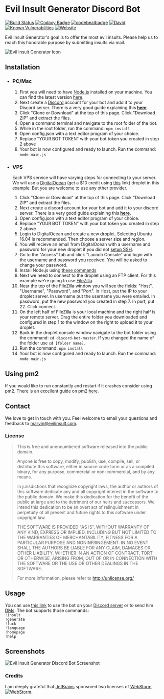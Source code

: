 # Evil Insult Generator Discord Bot

[![Build Status](https://travis-ci.org/EvilInsultGenerator/discord-bot.svg?branch=master)](https://travis-ci.org/EvilInsultGenerator/discord-bot)
[![Codacy Badge](https://api.codacy.com/project/badge/Grade/14a1aee1b04b4e13a7ef27fa4b80517f)](https://www.codacy.com/app/EvilInsultGenerator/discord-bot?utm_source=github.com&amp;utm_medium=referral&amp;utm_content=EvilInsultGenerator/discord-bot&amp;utm_campaign=Badge_Grade)
[![codebeatbadge](https://codebeat.co/badges/4b25afd3-ec15-40c6-a2ad-8f6624b28a72#1)](https://codebeat.co/projects/github-com-evilinsultgenerator-discord-bot-master)
[![David](https://img.shields.io/david/EvilInsultGenerator/discord-bot.svg)](https://david-dm.org/EvilInsultGenerator/discord-bot)
[![Known Vulnerabilities](https://snyk.io/test/github/evilinsultgenerator/discord-bot/badge.svg)](https://snyk.io/test/github/evilinsultgenerator/discord-bot)
[![Website](https://img.shields.io/website-up-down-green-red/https/shields.io.svg)](https://evilinsult.com)

Evil Insult Generator's goal is to offer the most evil insults. Please help us to reach this honorable purpose by submitting insults
via mail.

![Evil Insult Generator Icon](https://cloud.githubusercontent.com/assets/22981912/19600664/5521d010-97a6-11e6-9f67-fec931b199d7.png)

## Installation


*	### PC/Mac
    1. First you will need to have [Node.js](https://nodejs.org/) installed on your machine. You can find the latest version [here](https://nodejs.org/).
    2. Next create a [Discord](https://discordapp.com/) account for your bot and add it to your Discord server. There is a very good guide explaining this __[here](https://github.com/reactiflux/discord-irc/wiki/Creating-a-discord-bot-&-getting-a-token)__.
	3. Click "Clone or Download" at the top of this page. Click "Download ZIP" and extract the files.
	4. Open a command terminal and navigate to the root folder of the bot.
	5. While in the root folder, run the command: `npm install`
	6. Open config.json with a text editor program of your choice.
	7. Replace "YOUR BOT TOKEN" with your bot token you created in step 2 above
	8. Your bot is now configured and ready to launch. Run the command: `node main.js`

*	### VPS
    Each VPS service will have varying steps for connecting to your server. We will use a [DigitalOcean](https://m.do.co/c/d4e804717547) (get a $10 credit using [this](https://m.do.co/c/d4e804717547) link) droplet in this example.
    But you are welcome to use any other provider.
    1. Click "Clone or Download" at the top of this page. Click "Download ZIP" and extract the files.
    2. Next create a discord account for your bot and add it to your discord server. There is a very good guide explaining this __[here](https://github.com/reactiflux/discord-irc/wiki/Creating-a-discord-bot-&-getting-a-token)__.
    3. Open config.json with a text editor program of your choice.
	4. Replace "YOUR BOT TOKEN" with your bot token you created in step 2 above
	5. Login to DigitalOcean and create a new droplet. Selecting Ubuntu 16.04 is recommended. Then choose a server size and region.
	6. You will recieve an email from DigitalOcean with a username and password for your new droplet if you did not [setup SSH](https://www.digitalocean.com/community/tutorials/how-to-connect-to-your-droplet-with-ssh).
	7. Go to the "Access" tab and click "Launch Console" and login with the username and password you received. You will be asked to change your password.
	8. Install Node.js using [these commands](https://tecadmin.net/install-latest-nodejs-npm-on-ubuntu/)
	9. Next we need to connect to the droplet using an FTP client. For this example we're going to use [FileZilla](https://filezilla-project.org/).
	10. Near the top of the FileZilla window you will see the fields: "Host", "Username", "Password", and "Port". In Host, put the IP to your droplet server. In username put the username you were emailed. In password, put the new password you created in step 7. In port, put 22. Click connect.
	11. On the left half of FileZilla is your local machine and the right half is your remote server. Drag the entire folder you downloaded and configured in step 1 to the window on the right to upload it to your droplet.
	12. Back in the droplet console window navigate to the bot folder using the command: `cd discord-bot-master`. If you changed the name of the folder use `cd [folder name]`.
	13. Run the command: `npm install`
	14. Your bot is now configured and ready to launch. Run the command: `node main.js`


## Using pm2

If you would like to run constantly and restart if it crashes consider using pm2. There is an excellent guide on pm2 [here](http://pm2.keymetrics.io/docs/usage/quick-start/).




## Contact

We love to get in touch with you. Feel welcome to email your questions and feedback to [marvin@evilinsult.com](mailto:marvin@evilinsult.com).

### License
> This is free and unencumbered software released into the public domain.
>
> Anyone is free to copy, modify, publish, use, compile, sell, or
> distribute this software, either in source code form or as a compiled
> binary, for any purpose, commercial or non-commercial, and by any
> means.
>
> In jurisdictions that recognize copyright laws, the author or authors
> of this software dedicate any and all copyright interest in the
> software to the public domain. We make this dedication for the benefit
> of the public at large and to the detriment of our heirs and
> successors. We intend this dedication to be an overt act of
> relinquishment in perpetuity of all present and future rights to this
> software under copyright law.
>
> THE SOFTWARE IS PROVIDED "AS IS", WITHOUT WARRANTY OF ANY KIND,
> EXPRESS OR IMPLIED, INCLUDING BUT NOT LIMITED TO THE WARRANTIES OF
> MERCHANTABILITY, FITNESS FOR A PARTICULAR PURPOSE AND NONINFRINGEMENT.
> IN NO EVENT SHALL THE AUTHORS BE LIABLE FOR ANY CLAIM, DAMAGES OR
> OTHER LIABILITY, WHETHER IN AN ACTION OF CONTRACT, TORT OR OTHERWISE,
> ARISING FROM, OUT OF OR IN CONNECTION WITH THE SOFTWARE OR THE USE OR
> OTHER DEALINGS IN THE SOFTWARE.
>
> For more information, please refer to <http://unlicense.org/>

## Usage

You can use [this link](https://discordapp.com/oauth2/authorize?permissions=0&scope=bot&client_id=348181398013870080) to use the bot on your [Discord server](https://discordapp.com/) or to send him [DMs](https://support.discordapp.com/hc/en-us/articles/204849987-What-are-Direct-Messages-PM-DM-).
The bot supports those commands: <br>
`!insult` <br>
`!generate` <br>
`!fuck` <br>
`!language` <br>
`!homepage` <br>
`!help` <br>

## Screenshots

![Evil Insult Generator Discord Bot Screenshot](https://user-images.githubusercontent.com/16610908/29475712-4306c40a-8461-11e7-8cfc-f44d69cce8d9.PNG)

### Credits
I am deeply grateful that [JetBrains](https://www.jetbrains.com/) sponsored two licenses of [WebStorm](https://www.jetbrains.com/webstorm/)
[![WebStorm](https://user-images.githubusercontent.com/16610908/28754026-65f4866a-753d-11e7-97cb-9c59fffbc9a6.png)](https://www.jetbrains.com/webstorm/).

